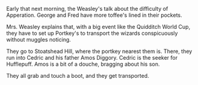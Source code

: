 Early that next morning, the Weasley's talk about the difficulty of Apperation.
George and Fred have more toffee's lined in their pockets.

Mrs. Weasley explains that, with a big event like the Quidditch World Cup, they
have to set up Portkey's to transport the wizards conspicuously without muggles
noticing.

They go to Stoatshead Hill, where the portkey nearest them is. There, they run
into Cedric and his father Amos Diggory. Cedric is the seeker for Hufflepuff.
Amos is a bit of a douche, bragging about his son.

They all grab and touch a boot, and they get transported.
